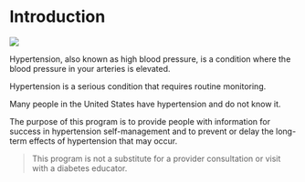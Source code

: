 # Introduction

![](/01_01_01.png)

Hypertension, also known as high blood pressure, is a condition
where the blood pressure in your arteries is elevated.

Hypertension is a serious condition that requires routine monitoring.

Many people in the United States have hypertension and do not know it.

The purpose of this program is to provide people with information for
success in hypertension self-management and to prevent or delay the
long-term effects of hypertension that may occur.

> This program is not a substitute for a provider consultation or visit
> with a diabetes educator.

